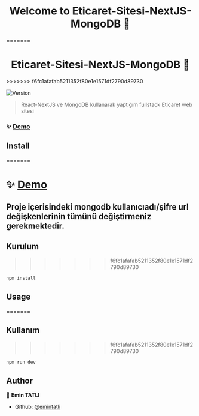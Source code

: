 
<h1 align="center">Welcome to Eticaret-Sitesi-NextJS-MongoDB 👋</h1>
=======
<h1 align="center">Eticaret-Sitesi-NextJS-MongoDB 👋</h1>
>>>>>>> f6fc1afafab5211352f80e1e1571df2790d89730
<p>
  <img alt="Version" src="https://img.shields.io/badge/version-0.1.0-blue.svg?cacheSeconds=2592000" />
</p>

> React-NextJS ve MongoDB kullanarak yaptığım fullstack Eticaret web sitesi


### ✨ [Demo](https://eticaret-emin.vercel.app/)

## Install
=======
# ✨ [Demo](https://eticaret-emin.vercel.app/)

## Proje içerisindeki mongodb kullanıcıadı/şifre url değişkenlerinin tümünü değiştirmeniz gerekmektedir.

## Kurulum
>>>>>>> f6fc1afafab5211352f80e1e1571df2790d89730

```sh
npm install
```


## Usage
=======
## Kullanım
>>>>>>> f6fc1afafab5211352f80e1e1571df2790d89730

```sh
npm run dev
```


## Author

👤 **Emin TATLI**

* Github: [@emintatli](https://github.com/emintatli)



